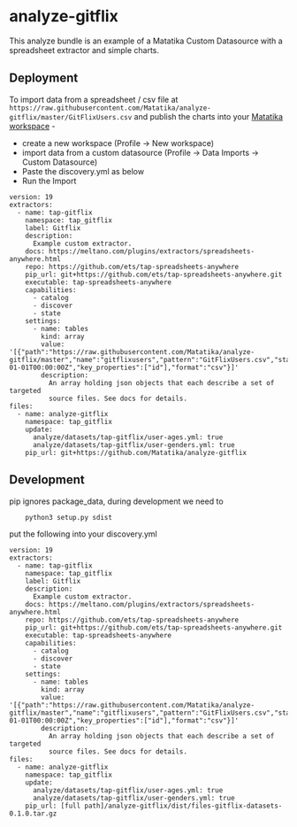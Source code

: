 # analyze-gitflix

This analyze bundle is an example of a Matatika Custom Datasource with a spreadsheet extractor and simple charts.

## Deployment

To import data from a spreadsheet / csv file at `https://raw.githubusercontent.com/Matatika/analyze-gitflix/master/GitFlixUsers.csv` and
publish the charts into your [Matatika workspace](https://www.matatika.com) -

- create a new workspace (Profile -> New workspace)
- import data from a custom datasource (Profile -> Data Imports -> Custom Datasource)
- Paste the discovery.yml as below
- Run the Import

```
version: 19
extractors:
  - name: tap-gitflix
    namespace: tap_gitflix
    label: Gitflix
    description:
      Example custom extractor.
    docs: https://meltano.com/plugins/extractors/spreadsheets-anywhere.html
    repo: https://github.com/ets/tap-spreadsheets-anywhere
    pip_url: git+https://github.com/ets/tap-spreadsheets-anywhere.git
    executable: tap-spreadsheets-anywhere
    capabilities:
      - catalog
      - discover
      - state
    settings:
      - name: tables
        kind: array
        value: '[{"path":"https://raw.githubusercontent.com/Matatika/analyze-gitflix/master","name":"gitflixusers","pattern":"GitFlixUsers.csv","start_date":"2021-01-01T00:00:00Z","key_properties":["id"],"format":"csv"}]'
        description:
          An array holding json objects that each describe a set of targeted
          source files. See docs for details.
files:
  - name: analyze-gitflix
    namespace: tap_gitflix
    update:
      analyze/datasets/tap-gitflix/user-ages.yml: true
      analyze/datasets/tap-gitflix/user-genders.yml: true
    pip_url: git+https://github.com/Matatika/analyze-gitflix
```


## Development

pip ignores package_data, during development we need to 

```console
    python3 setup.py sdist
```

put the following into your discovery.yml

```
version: 19
extractors:
  - name: tap-gitflix
    namespace: tap_gitflix
    label: Gitflix
    description:
      Example custom extractor.
    docs: https://meltano.com/plugins/extractors/spreadsheets-anywhere.html
    repo: https://github.com/ets/tap-spreadsheets-anywhere
    pip_url: git+https://github.com/ets/tap-spreadsheets-anywhere.git
    executable: tap-spreadsheets-anywhere
    capabilities:
      - catalog
      - discover
      - state
    settings:
      - name: tables
        kind: array
        value: '[{"path":"https://raw.githubusercontent.com/Matatika/analyze-gitflix/master","name":"gitflixusers","pattern":"GitFlixUsers.csv","start_date":"2021-01-01T00:00:00Z","key_properties":["id"],"format":"csv"}]'
        description:
          An array holding json objects that each describe a set of targeted
          source files. See docs for details.
files:
  - name: analyze-gitflix
    namespace: tap_gitflix
    update:
      analyze/datasets/tap-gitflix/user-ages.yml: true
      analyze/datasets/tap-gitflix/user-genders.yml: true
    pip_url: [full path]/analyze-gitflix/dist/files-gitflix-datasets-0.1.0.tar.gz
```
